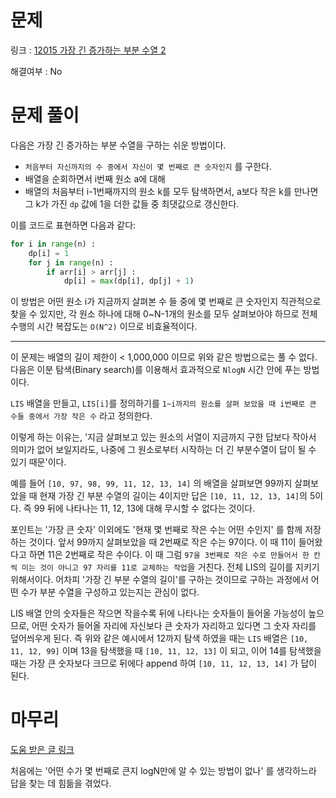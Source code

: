 # 문제
링크 : [12015 가장 긴 증가하는 부분 수열 2](https://www.acmicpc.net/problem/12015)

해결여부 : No

# 문제 풀이
다음은 가장 긴 증가하는 부분 수열을 구하는 쉬운 방법이다.
- `처음부터 자신까지의 수 중에서 자신이 몇 번째로 큰 숫자인지` 를 구한다.
- 배열을 순회하면서 i번째 원소 a에 대해
- 배열의 처음부터 i-1번째까지의 원소 k를 모두 탐색하면서, a보다 작은 k를 만나면 그 k가 가진 `dp` 값에 1을 더한 값들 중 최댓값으로 갱신한다.

이를 코드로 표현하면 다음과 같다:
```python
for i in range(n) :
    dp[i] = 1
    for j in range(n) :
        if arr[i] > arr[j] :
            dp[i] = max(dp[i], dp[j] + 1)
```

이 방법은 어떤 원소 i가 지금까지 살펴본 수 들 중에 몇 번째로 큰 숫자인지 직관적으로 찾을 수 있지만, 각 원소 하나에 대해 0~N-1개의 원소를 모두 살펴보아야 하므로 전체 수행의 시간 복잡도는 `O(N^2)` 이므로 비효율적이다.

---

이 문제는 배열의 길이 제한이 < 1,000,000 이므로 위와 같은 방법으로는 풀 수 없다. 다음은 이분 탐색(Binary search)를 이용해서 효과적으로 `NlogN` 시간 안에 푸는 방법이다.

`LIS` 배열을 만들고, `LIS[i]`를 정의하기를 `1~i까지의 원소를 살펴 보았을 때 i번째로 큰 수들 중에서 가장 작은 수` 라고 정의한다.

이렇게 하는 이유는, '지금 살펴보고 있는 원소의 서열이 지금까지 구한 답보다 작아서 의미가 없어 보일지라도, 나중에 그 원소로부터 시작하는 더 긴 부분수열이 답이 될 수 있기 때문'이다.

예를 들어 `[10, 97, 98, 99, 11, 12, 13, 14]` 의 배열을 살펴보면 99까지 살펴보았을 때 현재 가장 긴 부분 수열의 길이는 4이지만 답은 `[10, 11, 12, 13, 14]`의 5이다.
즉 99 뒤에 나타나는 11, 12, 13에 대해 무시할 수 없다는 것이다.

포인트는 '가장 큰 숫자' 이외에도 '현재 몇 번째로 작은 수는 어떤 수인지' 를 함께 저장하는 것이다. 앞서 99까지 살펴보았을 때 2번째로 작은 수는 97이다. 이 때 11이 들어왔다고 하면 11은 2번째로 작은 수이다. 이 때 그럼 `97을 3번째로 작은 수로 만들어서 한 칸씩 미는 것이 아니고 97 자리를 11로 교체하는 작업`을 거친다. 전체 LIS의 길이를 지키기 위해서이다. 어차피 '가장 긴 부분 수열의 길이'를 구하는 것이므로 구하는 과정에서 어떤 수가 부분 수열을 구성하고 있는지는 관심이 없다.

LIS 배열 안의 숫자들은 작으면 작을수록 뒤에 나타나는 숫자들이 들어올 가능성이 높으므로, 어떤 숫자가 들어올 자리에 자신보다 큰 숫자가 자리하고 있다면 그 숫자 자리를 덮어씌우게 된다. 즉 위와 같은 예시에서 12까지 탐색 하였을 때는 `LIS` 배열은 `[10, 11, 12, 99]` 이며 13을 탐색했을 때 `[10, 11, 12, 13]` 이 되고, 이어 14를 탐색했을 때는 가장 큰 숫자보다 크므로 뒤에다 append 하여 `[10, 11, 12, 13, 14]` 가 답이 된다.

# 마무리
[도움 받은 글 링크](https://velog.io/@ledcost/백준-12015-파이썬-가장-긴-증가하는-부분-수열-2-골드2-이분-탐색)

처음에는 '어떤 수가 몇 번째로 큰지 logN만에 알 수 있는 방법이 없나' 를 생각하느라 답을 찾는 데 힘듦을 겪었다.